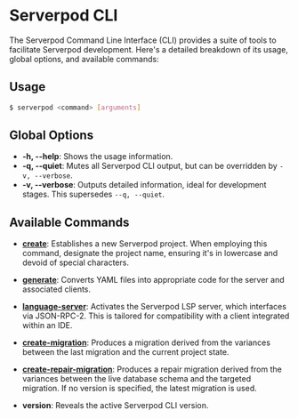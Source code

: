 # Serverpod CLI

The Serverpod Command Line Interface (CLI) provides a suite of tools to facilitate Serverpod development. Here's a detailed breakdown of its usage, global options, and available commands:

## Usage

```bash
$ serverpod <command> [arguments]
```

## Global Options

- **-h, --help**: Shows the usage information.
- **-q, --quiet**: Mutes all Serverpod CLI output, but can be overridden by `-v, --verbose`.
- **-v, --verbose**: Outputs detailed information, ideal for development stages. This supersedes `--q, --quiet`.

## Available Commands

- **[create](get-started)**: Establishes a new Serverpod project. When employing this command, designate the project name, ensuring it's in lowercase and devoid of special characters.

- **[generate](concepts/model)**: Converts YAML files into appropriate code for the server and associated clients.

- **[language-server](lsp)**: Activates the Serverpod LSP server, which interfaces via JSON-RPC-2. This is tailored for compatibility with a client integrated within an IDE.

- **[create-migration](concepts/database/migrations)**: Produces a migration derived from the variances between the last migration and the current project state.
 
- **[create-repair-migration](concepts/database/migrations)**: Produces a repair migration derived from the variances between the live database schema and the targeted migration. If no version is specified, the latest migration is used.


- **version**: Reveals the active Serverpod CLI version.

